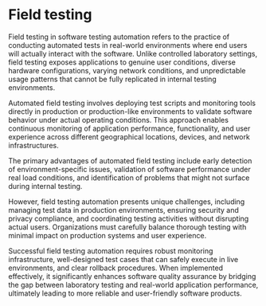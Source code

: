 # Field testing

Field testing in software testing automation refers to the practice of conducting automated tests in real-world environments where end users will actually interact with the software. Unlike controlled laboratory settings, field testing exposes applications to genuine user conditions, diverse hardware configurations, varying network conditions, and unpredictable usage patterns that cannot be fully replicated in internal testing environments.

Automated field testing involves deploying test scripts and monitoring tools directly in production or production-like environments to validate software behavior under actual operating conditions. This approach enables continuous monitoring of application performance, functionality, and user experience across different geographical locations, devices, and network infrastructures.

The primary advantages of automated field testing include early detection of environment-specific issues, validation of software performance under real load conditions, and identification of problems that might not surface during internal testing.

However, field testing automation presents unique challenges, including managing test data in production environments, ensuring security and privacy compliance, and coordinating testing activities without disrupting actual users. Organizations must carefully balance thorough testing with minimal impact on production systems and user experience.

Successful field testing automation requires robust monitoring infrastructure, well-designed test cases that can safely execute in live environments, and clear rollback procedures. When implemented effectively, it significantly enhances software quality assurance by bridging the gap between laboratory testing and real-world application performance, ultimately leading to more reliable and user-friendly software products.
